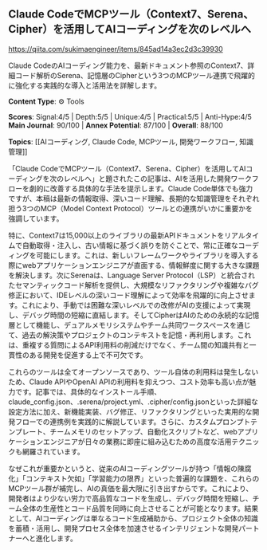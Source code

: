 ## Claude CodeでMCPツール（Context7、Serena、Cipher）を活用してAIコーディングを次のレベルへ

https://qiita.com/sukimaengineer/items/845ad14a3ec2d3c39930

Claude CodeのAIコーディング能力を、最新ドキュメント参照のContext7、詳細コード解析のSerena、記憶層のCipherという3つのMCPツール連携で飛躍的に強化する実践的な導入と活用法を詳解します。

**Content Type**: ⚙️ Tools

**Scores**: Signal:4/5 | Depth:5/5 | Unique:4/5 | Practical:5/5 | Anti-Hype:4/5
**Main Journal**: 90/100 | **Annex Potential**: 87/100 | **Overall**: 88/100

**Topics**: [[AIコーディング, Claude Code, MCPツール, 開発ワークフロー, 知識管理]]

「Claude CodeでMCPツール（Context7、Serena、Cipher）を活用してAIコーディングを次のレベルへ」と題されたこの記事は、AIを活用した開発ワークフローを劇的に改善する具体的な手法を提示します。Claude Code単体でも強力ですが、本稿は最新の情報取得、深いコード理解、長期的な知識管理をそれぞれ担う3つのMCP（Model Context Protocol）ツールとの連携がいかに重要かを強調しています。

特に、Context7は15,000以上のライブラリの最新APIドキュメントをリアルタイムで自動取得・注入し、古い情報に基づく誤りを防ぐことで、常に正確なコーディングを可能にします。これは、新しいフレームワークやライブラリを導入する際にwebアプリケーションエンジニアが直面する、情報鮮度に関する大きな課題を解決します。次にSerenaは、Language Server Protocol（LSP）と統合されたセマンティックコード解析を提供し、大規模なリファクタリングや複雑なバグ修正において、IDEレベルの深いコード理解によって効率を飛躍的に向上させます。これにより、手動では困難な深いレベルでの改修がAIの支援によって実現し、デバッグ時間の短縮に直結します。そしてCipherはAIのための永続的な記憶層として機能し、デュアルメモリシステムやチーム共同ワークスペースを通じて、過去の解決策やプロジェクトのコンテキストを記憶・再利用します。これは、重複する質問によるAPI利用料の削減だけでなく、チーム間の知識共有と一貫性のある開発を促進する上で不可欠です。

これらのツールは全てオープンソースであり、ツール自体の利用料は発生しないため、Claude APIやOpenAI APIの利用料を抑えつつ、コスト効率も高い点が魅力です。記事では、具体的なインストール手順、claude_config.json、.serena/project.yml、.cipher/config.jsonといった詳細な設定方法に加え、新機能実装、バグ修正、リファクタリングといった実用的な開発フローでの連携例を実践的に解説しています。さらに、カスタムプロンプトテンプレート、チームメモリのセットアップ、自動化スクリプトなど、webアプリケーションエンジニアが日々の業務に即座に組み込むための高度な活用テクニックも網羅されています。

なぜこれが重要かというと、従来のAIコーディングツールが持つ「情報の陳腐化」「コンテキスト欠如」「学習能力の限界」といった普遍的な課題を、これらのMCPツール群が補完し、AIの真価を最大限に引き出すからです。これにより、開発者はより少ない労力で高品質なコードを生成し、デバッグ時間を短縮し、チーム全体の生産性とコード品質を同時に向上させることが可能となります。結果として、AIコーディングは単なるコード生成補助から、プロジェクト全体の知識を蓄積・活用し、開発プロセス全体を加速させるインテリジェントな開発パートナーへと進化します。